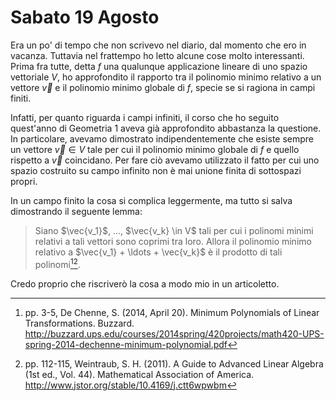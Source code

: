 # Sabato 19 Agosto

Era un po' di tempo che non scrivevo nel diario, dal momento che ero in vacanza. Tuttavia nel frattempo ho letto alcune cose molto interessanti. Prima fra tutte, detta
$f$ una qualunque applicazione lineare di uno spazio vettoriale $V$, ho approfondito il rapporto tra il polinomio minimo relativo a un vettore $\vec{v}$ e il
polinomio minimo globale di $f$, specie se si ragiona in campi finiti.

Infatti, per quanto riguarda i campi infiniti, il corso che ho seguito quest'anno di Geometria 1 aveva già approfondito abbastanza la questione. In particolare, avevamo
dimostrato indipendentemente che esiste sempre un vettore $\vec{v} \in V$ tale per cui il polinomio minimo globale di $f$ e quello rispetto a $\vec{v}$ coincidano.
Per fare ciò avevamo utilizzato il fatto per cui uno spazio costruito su campo infinito non è mai unione finita di sottospazi propri.

In un campo finito la cosa si complica leggermente, ma tutto si salva dimostrando il seguente lemma:

> Siano $\vec{v_1}$, ..., $\vec{v_k} \in V$ tali per cui i polinomi minimi relativi a tali vettori sono coprimi tra loro. Allora il polinomio
> minimo relativo a $\vec{v_1} + \ldots + \vec{v_k}$ è il prodotto di tali polinomi[^1][^2].

Credo proprio che riscriverò la cosa a modo mio in un articoletto.

[^1]: pp. 3-5, De Chenne, S. (2014, April 20). Minimum Polynomials of Linear Transformations. Buzzard. http://buzzard.ups.edu/courses/2014spring/420projects/math420-UPS-spring-2014-dechenne-minimum-polynomial.pdf
[^2]: pp. 112-115, Weintraub, S. H. (2011). A Guide to Advanced Linear Algebra (1st ed., Vol. 44). Mathematical Association of America. http://www.jstor.org/stable/10.4169/j.ctt6wpwbm
